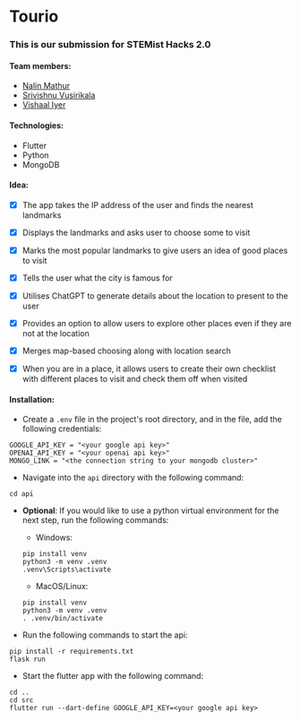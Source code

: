 # Tourio

### This is our submission for STEMist Hacks 2.0

#### Team members:

- [Nalin Mathur](https://github.com/DrSnek)
- [Srivishnu Vusirikala](https://github.com/vsmart-06)
- [Vishaal Iyer](https://github.com/EmperorMonke)

#### Technologies:

- Flutter
- Python
- MongoDB

#### Idea:

- [x] The app takes the IP address of the user and finds the nearest landmarks

- [x] Displays the landmarks and asks user to choose some to visit

- [x] Marks the most popular landmarks to give users an idea of good places to visit

- [x] Tells the user what the city is famous for

- [x] Utilises ChatGPT to generate details about the location to present to the user

- [x] Provides an option to allow users to explore other places even if they are not at the location

- [x] Merges map-based choosing along with location search

- [x] When you are in a place, it allows users to create their own checklist with different places to visit and check them off when visited

#### Installation:

- Create a `.env` file in the project's root directory, and in the file, add the following credentials:
```console
GOOGLE_API_KEY = "<your google api key>"
OPENAI_API_KEY = "<your openai api key>"
MONGO_LINK = "<the connection string to your mongodb cluster>"
```

- Navigate into the `api` directory with the following command:
```console
cd api
```

- **Optional**: If you would like to use a python virtual environment for the next step, run the following commands:

    - Windows:

    ```console
    pip install venv
    python3 -m venv .venv
    .venv\Scripts\activate
    ```

    - MacOS/Linux:

    ```console
    pip install venv
    python3 -m venv .venv
    . .venv/bin/activate
    ```

- Run the following commands to start the api:
```console
pip install -r requirements.txt
flask run
```

- Start the flutter app with the following command:
```console
cd ..
cd src
flutter run --dart-define GOOGLE_API_KEY=<your google api key>
```